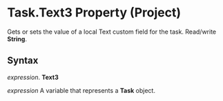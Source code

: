 
# Task.Text3 Property (Project)

Gets or sets the value of a local Text custom field for the task. Read/write  **String**.


## Syntax

 _expression_. **Text3**

 _expression_ A variable that represents a **Task** object.

